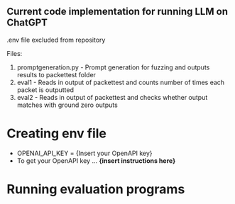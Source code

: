 ## Current code implementation for running LLM on ChatGPT

.env file excluded from repository

Files:
1) promptgeneration.py - Prompt generation for fuzzing and outputs results to packettest folder
2) eval1 - Reads in output of packettest and counts number of times each packet is outputted
3) eval2 - Reads in output of packettest and checks whether output matches with ground zero outputs


# Creating env file
- OPENAI_API_KEY = {Insert your OpenAPI key}
- To get your OpenAPI key ... **{insert instructions here}**

# Running evaluation programs
